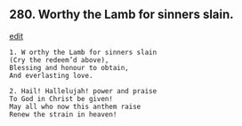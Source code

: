 
## 280.  Worthy the Lamb for sinners slain.
[edit](https://docs.google.com/document/d/1ggY3ZK-2tsRx67nkEjyyqkOzyPEt3gWE/edit?mode=html)



    1. W orthy the Lamb for sinners slain 
    (Cry the redeem’d above),
    Blessing and honour to obtain,
    And everlasting love.

    2. Hail! Hallelujah! power and praise 
    To God in Christ be given!
    May all who now this anthem raise 
    Renew the strain in heaven!

